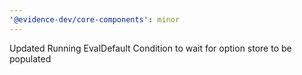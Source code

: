 ```yaml
---
'@evidence-dev/core-components': minor
---
```


Updated Running EvalDefault Condition to wait for option store to be populated
